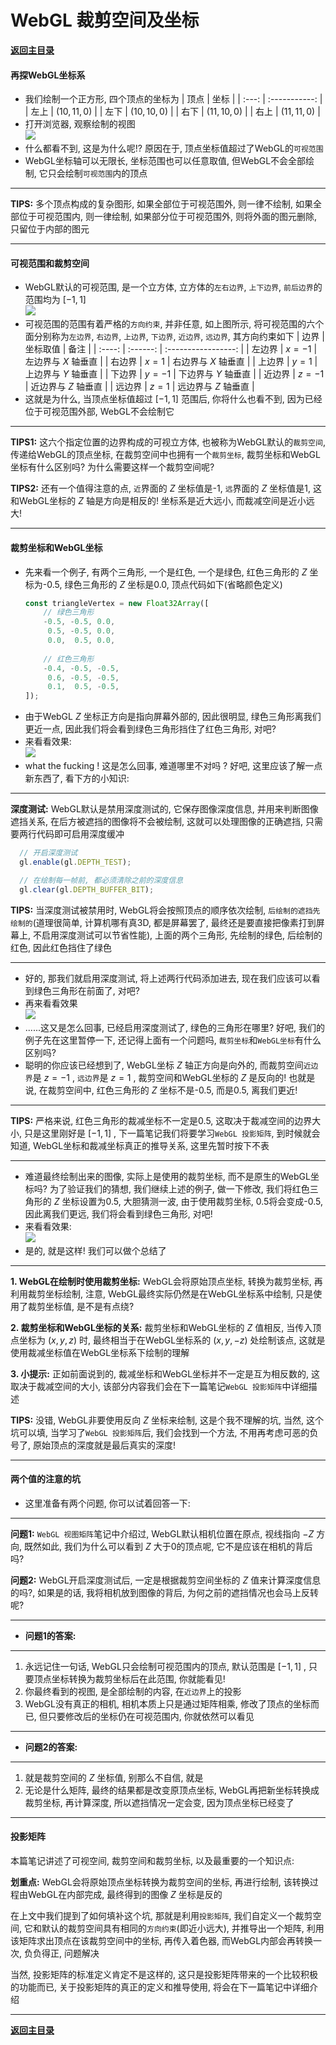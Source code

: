 # WebGL 裁剪空间及坐标

**[返回主目录](../readme.md)**

#### 再探WebGL坐标系
+ 我们绘制一个正方形, 四个顶点的坐标为
  | 顶点  |     坐标      |
  | :---: | :-----------: |
  | 左上  | $(10, 11, 0)$ |
  | 左下  | $(10, 10, 0)$ |
  | 右下  | $(11, 10, 0)$ |
  | 右上  | $(11, 11, 0)$ |
+ 打开浏览器, 观察绘制的视图  
  ![](./Assets/view-outside-visible-box.png)
+ 什么都看不到, 这是为什么呢!? 原因在于, 顶点坐标值超过了WebGL的`可视范围`
+ WebGL坐标轴可以无限长, 坐标范围也可以任意取值, 但WebGL不会全部绘制, 它只会绘制`可视范围`内的顶点
***
**TIPS:** 多个顶点构成的复杂图形, 如果全部位于可视范围外, 则一律不绘制, 如果全部位于可视范围内, 则一律绘制, 如果部分位于可视范围外, 则将外面的图元删除, 只留位于内部的图元
***

#### 可视范围和裁剪空间
+ WebGL默认的可视范围, 是一个立方体, 立方体的`左右边界`, `上下边界`, `前后边界`的范围均为 $[-1, 1]$   
  ![](./Assets/WebGL-visible-box.png)
+ 可视范围的范围有着严格的`方向约束`, 并非任意, 如上图所示, 将可视范围的六个面分别称为`左边界`, `右边界`, `上边界`, `下边界`, `近边界`, `远边界`, 其方向约束如下
  |  边界  | 坐标取值 |        备注         |
  | :----: | :------: | :-----------------: |
  | 左边界 |  $x=-1$  | 左边界与 $X$ 轴垂直 |
  | 右边界 |  $x=1$   | 右边界与 $X$ 轴垂直 |
  | 上边界 |  $y=1$   | 上边界与 $Y$ 轴垂直 |
  | 下边界 |  $y=-1$  | 下边界与 $Y$ 轴垂直 |
  | 近边界 |  $z=-1$  | 近边界与 $Z$ 轴垂直 |
  | 远边界 |  $z=1$   | 远边界与 $Z$ 轴垂直 |
+ 这就是为什么, 当顶点坐标值超过 $[-1, 1]$ 范围后, 你将什么也看不到, 因为已经位于可视范围外部, WebGL不会绘制它
***
**TIPS1:** 这六个指定位置的边界构成的可视立方体, 也被称为WebGL默认的`裁剪空间`, 传递给WebGL的顶点坐标, 在裁剪空间中也拥有一个`裁剪坐标`, 裁剪坐标和WebGL坐标有什么区别吗? 为什么需要这样一个裁剪空间呢?  

**TIPS2:** 还有一个值得注意的点, `近`界面的 $Z$ 坐标值是-1, `远`界面的 $Z$ 坐标值是1, 这和WebGL坐标的 $Z$ 轴是方向是相反的! 坐标系是近大远小, 而裁减空间是近小远大!
***

#### 裁剪坐标和WebGL坐标
+ 先来看一个例子, 有两个三角形, 一个是红色, 一个是绿色, 红色三角形的 $Z$ 坐标为-0.5, 绿色三角形的 $Z$ 坐标是0.0, 顶点代码如下(省略颜色定义)
  ```JavaScript
  const triangleVertex = new Float32Array([
      // 绿色三角形
      -0.5, -0.5, 0.0,
       0.5, -0.5, 0.0,
       0.0,  0.5, 0.0,
              
      // 红色三角形
      -0.4, -0.5, -0.5,
       0.6, -0.5, -0.5,
       0.1,  0.5, -0.5,
  ]);
  ```
+ 由于WebGL $Z$ 坐标正方向是指向屏幕外部的, 因此很明显, 绿色三角形离我们更近一点, 因此我们将会看到绿色三角形挡住了红色三角形, 对吧?
+ 来看看效果:   
  ![](./Assets/WebGL-red-green-triangle-no-depth-test.png)
+ what the fucking ! 这是怎么回事, 难道哪里不对吗 ? 好吧, 这里应该了解一点新东西了, 看下方的小知识:
***
**深度测试:** WebGL默认是禁用深度测试的, 它保存图像深度信息, 并用来判断图像遮挡关系, 在后方被遮挡的图像将不会被绘制, 这就可以处理图像的正确遮挡, 只需要两行代码即可启用深度缓冲
```JavaScript
  // 开启深度测试
  gl.enable(gl.DEPTH_TEST);

  // 在绘制每一帧前, 都必须清除之前的深度信息
  gl.clear(gl.DEPTH_BUFFER_BIT);
```
**TIPS:** 当深度测试被禁用时, WebGL将会按照顶点的顺序依次绘制, `后绘制的遮挡先绘制的`(道理很简单, 计算机哪有真3D, 都是屏幕罢了, 最终还是要直接把像素打到屏幕上, 不启用深度测试可以节省性能), 上面的两个三角形, 先绘制的绿色, 后绘制的红色, 因此红色挡住了绿色 
***
+ 好的, 那我们就启用深度测试, 将上述两行代码添加进去, 现在我们应该可以看到绿色三角形在前面了, 对吧?
+ 再来看看效果   
  ![](./Assets/WebGL-red-green-triangle-no-depth-test.png)
+ ......这又是怎么回事, 已经启用深度测试了, 绿色的三角形在哪里? 好吧, 我们的例子先在这里暂停一下, 还记得上面有一个问题吗, `裁剪坐标`和`WebGL坐标`有什么区别吗?
+ 聪明的你应该已经想到了, WebGL坐标 $Z$ 轴正方向是向外的, 而裁剪空间`近边界`是 $z=-1$ , `远边界`是 $z=1$ , 裁剪空间和WebGL坐标的 $Z$ 是反向的! 也就是说, 在裁剪空间中, 红色三角形的 $Z$ 坐标不是-0.5, 而是0.5, 离我们更近!
***
**TIPS:** 严格来说, 红色三角形的裁减坐标不一定是0.5, 这取决于裁减空间的边界大小, 只是这里刚好是 $[-1, 1]$ , 下一篇笔记我们将要学习`WebGL 投影矩阵`, 到时候就会知道, WebGL坐标和裁减坐标真正的推导关系, 这里先暂时按下不表
***
+ 难道最终绘制出来的图像, 实际上是使用的裁剪坐标, 而不是原生的WebGL坐标吗? 为了验证我们的猜想, 我们继续上述的例子, 做一下修改, 我们将红色三角形的 $Z$ 坐标设置为0.5, 大胆猜测一波, 由于使用裁剪坐标, 0.5将会变成-0.5, 因此离我们更远, 我们将会看到绿色三角形, 对吧!
+ 来看看效果:   
  ![](./Assets/WebGL-red-green-triangle-enable-depth-test.png)
+ 是的, 就是这样! 我们可以做个总结了
***
**1. WebGL在绘制时使用裁剪坐标:** WebGL会将原始顶点坐标, 转换为裁剪坐标, 再利用裁剪坐标绘制, 注意, WebGL最终实际仍然是在WebGL坐标系中绘制, 只是使用了裁剪坐标值, 是不是有点绕?  
   
**2. 裁剪坐标和WebGL坐标的关系:** 裁剪坐标和WebGL坐标的 $Z$ 值相反, 当传入顶点坐标为 $(x, y, z)$ 时, 最终相当于在WebGL坐标系的 $(x, y, -z)$ 处绘制该点, 这就是使用裁减坐标值在WebGL坐标系下绘制的理解

**3. 小提示:** 正如前面说到的, 裁减坐标和WebGL坐标并不一定是互为相反数的, 这取决于裁减空间的大小, 该部分内容我们会在下一篇笔记`WebGL 投影矩阵`中详细描述  
  
**TIPS:** 没错, WebGL非要使用反向 $Z$ 坐标来绘制, 这是个我不理解的坑, 当然, 这个坑可以填, 当学习了`WebGL 投影矩阵`后, 我们会找到一个方法, 不用再考虑可恶的负号了, 原始顶点的深度就是最后真实的深度!
***

#### 两个值的注意的坑
+ 这里准备有两个问题, 你可以试着回答一下:
***
**问题1:** `WebGL 视图矩阵`笔记中介绍过, WebGL默认相机位置在原点, 视线指向 $-Z$ 方向, 既然如此, 我们为什么可以看到 $Z$ 大于0的顶点呢, 它不是应该在相机的背后吗?  
  
**问题2:** WebGL开启深度测试后, 一定是根据裁剪空间坐标的 $Z$ 值来计算深度信息的吗?, 如果是的话, 我将相机放到图像的背后, 为何之前的遮挡情况也会马上反转呢?
***
+ **问题1的答案:**
***
1. 永远记住一句话, WebGL只会绘制可视范围内的顶点, 默认范围是 $[-1, 1]$ , 只要顶点坐标转换为裁剪坐标后在此范围, 你就能看见!
2. 你最终看到的视图, 是全部绘制的内容, 在`近边界`上的投影
3. WebGL没有真正的相机, 相机本质上只是通过矩阵相乘, 修改了顶点的坐标而已, 但只要修改后的坐标仍在可视范围内, 你就依然可以看见 
***
+ **问题2的答案:**
***
1. 就是裁剪空间的 $Z$ 坐标值, 别那么不自信, 就是
2. 无论是什么矩阵, 最终的结果都是改变原顶点坐标, WebGL再把新坐标转换成裁剪坐标, 再计算深度, 所以遮挡情况一定会变, 因为顶点坐标已经变了
***

#### 投影矩阵
本篇笔记讲述了可视空间, 裁剪空间和裁剪坐标, 以及最重要的一个知识点:   
  
**划重点:** WebGL会将原始顶点坐标转换为裁剪空间的坐标, 再进行绘制, 该转换过程由WebGL在内部完成, 最终得到的图像 $Z$ 坐标是反的  
  
在上文中我们提到了如何填补这个坑, 那就是利用`投影矩阵`, 我们自定义一个裁剪空间, 它和默认的裁剪空间具有相同的`方向约束`(即近小远大), 并推导出一个矩阵, 利用该矩阵求出顶点在该裁剪空间中的坐标, 再传入着色器, 而WebGL内部会再转换一次, 负负得正, 问题解决  
  
当然, 投影矩阵的标准定义肯定不是这样的, 这只是投影矩阵带来的一个比较积极的功能而已, 关于投影矩阵的真正的定义和推导使用, 将会在下一篇笔记中详细介绍
****
**[返回主目录](../readme.md)**